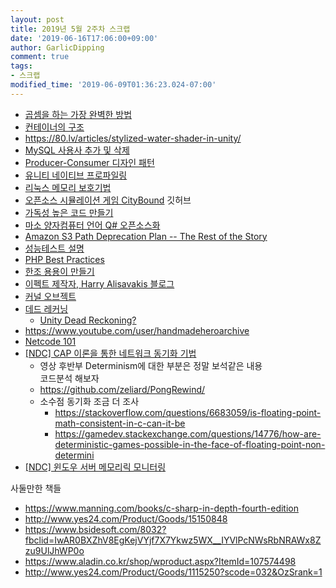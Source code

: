 ```yaml
---
layout: post
title: 2019년 5월 2주차 스크랩
date: '2019-06-16T17:06:00+09:00'
author: GarlicDipping
comment: true
tags:
- 스크랩
modified_time: '2019-06-09T01:36:23.024-07:00'
---
```


- [곱셈을 하는 가장 완벽한 방법](https://www.wired.com/story/mathematicians-discover-the-perfect-way-to-multiply)
- [컨테이너의 구조](https://medium.freecodecamp.org/demystifying-containers-101-a-deep-dive-into-container-technology-for-beginners-d7b60d8511c1)
- <https://80.lv/articles/stylized-water-shader-in-unity/>
- [MySQL 사용사 추가 및 삭제](https://ourcstory.tistory.com/m/45)
- [Producer-Consumer 디자인 패턴](https://michaelscodingspot.com/performance-of-producer-consumer)
- [유니티 네이티브 프로파일링](https://www.slideshare.net/JaeseungHa/ndc2018-96510072)
- [리눅스 메모리 보호기법](https://bpsecblog.wordpress.com/2016/05/16/memory_protect_linux_1/)
- [오픈소스 시뮬레이션 게임 CityBound](https://github.com/citybound/citybound) 깃허브
- [가독성 높은 코드 만들기](https://crazygun22.com/2019/04/12/%EA%B0%80%EB%8F%85%EC%84%B1-%EB%86%92%EC%9D%80-%EC%BD%94%EB%93%9C-%EB%A7%8C%EB%93%A4%EA%B8%B0-%EB%B0%A9%EB%B2%95-4-%EC%9E%98%EB%AA%BB%EB%90%9C-%EC%83%81%EC%86%8D-%ED%94%BC%ED%95%98%EA%B8%B0/)
- [마소 양자컴퓨터 언어 Q\# 오픈소스화](http://m.zdnet.co.kr/news_view.asp?article_id=20190509104301&re=zdk)
- [Amazon S3 Path Deprecation Plan -- The Rest of the Story](https://aws.amazon.com/ko/blogs/aws/amazon-s3-path-deprecation-plan-the-rest-of-the-story/)
- [성능테스트 설명](https://gist.github.com/ihoneymon/bb992b3d57230a8e66749db1395538bd)
- [PHP Best Practices](https://phpbestpractices.org/)
- [한조 용용이 만들기](https://www.youtube.com/watch?v=tYq58H6-Yqc)
- [이펙트 제작자, Harry Alisavakis 블로그](https://halisavakis.com/write-up-tornado-explosion/)
- [커널 오브젝트](https://dakuo.tistory.com/84)
- [데드 레커닝](https://www.gamasutra.com/view/feature/131638/dead_reckoning_latency_hiding_for_.php)
  - [Unity Dead Reckoning?](https://forum.unity.com/threads/dead-reckoning.444283/)
- <https://www.youtube.com/user/handmadeheroarchive> 
- [Netcode 101](https://www.youtube.com/watch?v=hiHP0N-jMx8)
- [\[NDC\] CAP 이론을 통한 네트워크 동기화 기법](https://www.youtube.com/watch?v=j3eQNm-Wk04)
  - 영상 후반부 Determinism에 대한 부분은 정말 보석같은 내용  
  코드분석 해보자
  -   <https://github.com/zeliard/PongRewind/> 
  - 소수점 동기화 조금 더 조사
    -   <https://stackoverflow.com/questions/6683059/is-floating-point-math-consistent-in-c-can-it-be>
    -   <https://gamedev.stackexchange.com/questions/14776/how-are-deterministic-games-possible-in-the-face-of-floating-point-non-determini>
- [\[NDC\] 윈도우 서버 메모리릭 모니터링](https://www.youtube.com/watch?v=HH5gW5ov-78)

사둘만한 책들

-   <https://www.manning.com/books/c-sharp-in-depth-fourth-edition>
-   <http://www.yes24.com/Product/Goods/15150848>
-   <https://www.bsidesoft.com/8032?fbclid=IwAR0BXZhV8EgKejVYjf7X7Ykwz5WX__IYVlPcNWsRbNRAWx8Zzu9UlJhWP0o>
-   <https://www.aladin.co.kr/shop/wproduct.aspx?ItemId=107574498>
-   <http://www.yes24.com/Product/Goods/1115250?scode=032&OzSrank=1>
